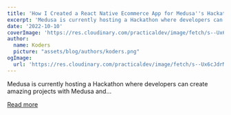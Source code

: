 ```yaml
---
title: 'How I Created a React Native Ecommerce App for Medusa''s Hackathon'
excerpt: 'Medusa is currently hosting a Hackathon where developers can create amazing projects with Medusa and...'
date: '2022-10-10'
coverImage: 'https://res.cloudinary.com/practicaldev/image/fetch/s--Ux6cJdrM--/c_imagga_scale,f_auto,fl_progressive,h_420,q_auto,w_1000/https://dev-to-uploads.s3.amazonaws.com/uploads/articles/wqbhhlh339yndsgnhba3.jpg'
author:
  name: Koders
  picture: "assets/blog/authors/koders.png"
ogImage:
  url: 'https://res.cloudinary.com/practicaldev/image/fetch/s--Ux6cJdrM--/c_imagga_scale,f_auto,fl_progressive,h_420,q_auto,w_1000/https://dev-to-uploads.s3.amazonaws.com/uploads/articles/wqbhhlh339yndsgnhba3.jpg'
---
```


Medusa is currently hosting a Hackathon where developers can create amazing projects with Medusa and...

[Read more](https://dev.to/medusajs/how-i-created-a-react-native-ecommerce-app-for-medusas-hackathon-4am7)
